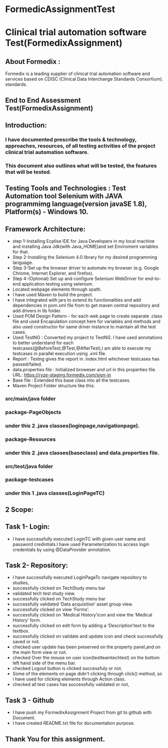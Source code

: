 # FormedicAssignmentTest
# Clinical trial automation software Test(FormedixAssignment)

## About Formedix :
   Formedix is a leading supplier of clinical trial automation software and services based on CDISC (Clinical Data Interchange Standards Consortium). standards.

## End to End Assessment Test(FormedixAssignment)

## Introduction:

### I have documented prescribe the tools & technology, approaches, resources, of all testing activities of the project clinical trial automation software.
### This document also outlines what will be tested, the features that will be tested. 

## Testing Tools and Technologies : Test Automation tool Selenium with JAVA programmimg language(version javaSE 1.8), Platform(s) - Windows 10.
   
##  Framework Architecture:
   * step 1-Installing Ecplise IDE for Java Developers in my local machine and installing Java Jdk(with Java_HOME)and set Enviroment variables for that.
   * Step 2-Installing the Selenium 4.0 library for my desired programming language.
   * Step 3-Set up the browser driver to automate my browser (e.g.  Google Chrome, Internet Explorer, and firefox).
   * Step 4-(Optional) Set up and configure Selenium WebDriver for end-to-end application testing using selenium. 
   * Located webpage elements through xpath.
   * I have used Maven to build the project.
   * I have integrated with jars to extend its functionalities and add dependencies in pom.xml file from to get maven central repository and add drivers in lib folder.
   * Used POM Design Pattern - for each web page to create separate .class file and used Encapulation concept here for variables and methods and also used constructor for same driver instance to maintain all the test cases.
   * Used TestNG : Converted my project to TestNG. I have used annotations to better understand for each testcases(@BeforeTest,@Test,@AfterTest),I am able to execute my testcases in parallel execution using .xml file.
   * Report : Testng gives the report in .index.html whichever testcases has passed/failed.
   * data.properties file : Initialized broweser and url in this properties file.
     URL: https://ryze-staging.formedix.com/sign-in
   * Base file : Extended this base class into all the testcases. 
   * Maven Project Folder structure like this:
 ###    src/main/java folder
 ###    package-PageObjects
 ###    under this 2 .java classes(loginpage,navigationpage).
 ###    package-Resources
 ###    under this 2 .java classes(baseclass) and data.properties file.
 ###    src/test/java folder
 ###    package-testcases
 ###    under this 1 .java classes(LoginPageTC)
     
## 2 Scope:
## Task 1- Login:
* I have successfully executed LoginTC with given user name and password credintials.I have used Parameterization to access login credentials by using @DataProvider annotation.

## Task 2- Repository:

* I have successfully executed LoginPageTc navigate repository to studies,
* successfully clicked on TechStudy menu bar 
* validated tech test study view.
* successfully clicked on TechStudy menu bar
* successfully validated ‘Data acquisition’ asset group view.
* successfully clicked on view ‘Forms’.
* successfully clicked on ‘Medical History’icon and view the ‘Medical History’ form.
* successfully clicked on edit form by adding a ‘Description’text to the textbox.
* successfully clicked on validate and update icon and check successfully saved or not.
* checked user update has been preserved on the property panel,and on the main form view or not.
* checked Over the mouse on user icon(testteamtechtest) on the bottom left hand side of the menu bar.
* checked Logout button is clicked successfuly or not.  
* Some of the elements on page didn't clicking through click() method, so i have used for clicking elements through Action class.
* checked all test cases has successfully validated or not,

## Task 3 - Github
* I have push my FormedixAssignment Project from git to github with Document.
* I have created README.txt file for documentation purpose.
   


## Thank You for this assignment.
